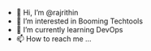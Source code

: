 - 👋 Hi, I’m @rajrithin
- 👀 I’m interested in Booming Techtools
- 🌱 I’m currently learning DevOps
- 📫 How to reach me ...

<!---
rajrithin/rajrithin is a ✨ special ✨ repository because its `README.md` (this file) appears on your GitHub profile.
You can click the Preview link to take a look at your changes.
--->
